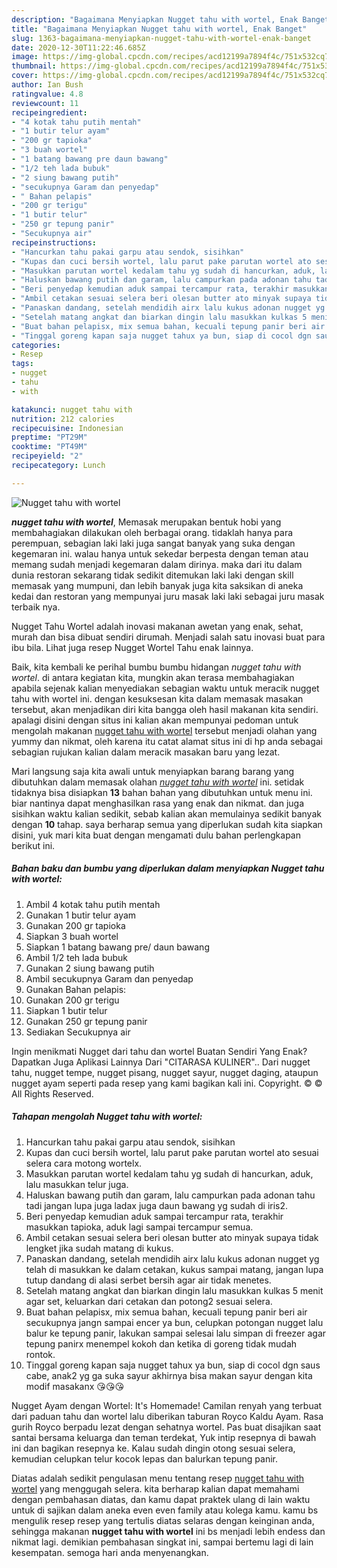 ```yaml
---
description: "Bagaimana Menyiapkan Nugget tahu with wortel, Enak Banget"
title: "Bagaimana Menyiapkan Nugget tahu with wortel, Enak Banget"
slug: 1363-bagaimana-menyiapkan-nugget-tahu-with-wortel-enak-banget
date: 2020-12-30T11:22:46.685Z
image: https://img-global.cpcdn.com/recipes/acd12199a7894f4c/751x532cq70/nugget-tahu-with-wortel-foto-resep-utama.jpg
thumbnail: https://img-global.cpcdn.com/recipes/acd12199a7894f4c/751x532cq70/nugget-tahu-with-wortel-foto-resep-utama.jpg
cover: https://img-global.cpcdn.com/recipes/acd12199a7894f4c/751x532cq70/nugget-tahu-with-wortel-foto-resep-utama.jpg
author: Ian Bush
ratingvalue: 4.8
reviewcount: 11
recipeingredient:
- "4 kotak tahu putih mentah"
- "1 butir telur ayam"
- "200 gr tapioka"
- "3 buah wortel"
- "1 batang bawang pre daun bawang"
- "1/2 teh lada bubuk"
- "2 siung bawang putih"
- "secukupnya Garam dan penyedap"
- " Bahan pelapis"
- "200 gr terigu"
- "1 butir telur"
- "250 gr tepung panir"
- "Secukupnya air"
recipeinstructions:
- "Hancurkan tahu pakai garpu atau sendok, sisihkan"
- "Kupas dan cuci bersih wortel, lalu parut pake parutan wortel ato sesuai selera cara motong wortelx."
- "Masukkan parutan wortel kedalam tahu yg sudah di hancurkan, aduk, lalu masukkan telur juga."
- "Haluskan bawang putih dan garam, lalu campurkan pada adonan tahu tadi jangan lupa juga ladax juga daun bawang yg sudah di iris2."
- "Beri penyedap kemudian aduk sampai tercampur rata, terakhir masukkan tapioka, aduk lagi sampai tercampur semua."
- "Ambil cetakan sesuai selera beri olesan butter ato minyak supaya tidak lengket jika sudah matang di kukus."
- "Panaskan dandang, setelah mendidih airx lalu kukus adonan nugget yg telah di masukkan ke dalam cetakan, kukus sampai matang, jangan lupa tutup dandang di alasi serbet bersih agar air tidak menetes."
- "Setelah matang angkat dan biarkan dingin lalu masukkan kulkas 5 menit agar set, keluarkan dari cetakan dan potong2 sesuai selera."
- "Buat bahan pelapisx, mix semua bahan, kecuali tepung panir beri air secukupnya jangn sampai encer ya bun, celupkan potongan nugget lalu balur ke tepung panir, lakukan sampai selesai lalu simpan di freezer agar tepung panirx menempel kokoh dan ketika di goreng tidak mudah rontok."
- "Tinggal goreng kapan saja nugget tahux ya bun, siap di cocol dgn saus cabe, anak2 yg ga suka sayur akhirnya bisa makan sayur dengan kita modif masakanx 😘😘😘"
categories:
- Resep
tags:
- nugget
- tahu
- with

katakunci: nugget tahu with 
nutrition: 212 calories
recipecuisine: Indonesian
preptime: "PT29M"
cooktime: "PT49M"
recipeyield: "2"
recipecategory: Lunch

---
```



![Nugget tahu with wortel](https://img-global.cpcdn.com/recipes/acd12199a7894f4c/751x532cq70/nugget-tahu-with-wortel-foto-resep-utama.jpg)

<b><i>nugget tahu with wortel</i></b>, Memasak merupakan bentuk hobi yang membahagiakan dilakukan oleh berbagai orang. tidaklah hanya para perempuan, sebagian laki laki juga sangat banyak yang suka dengan kegemaran ini. walau hanya untuk sekedar berpesta dengan teman atau memang sudah menjadi kegemaran dalam dirinya. maka dari itu dalam dunia restoran sekarang tidak sedikit ditemukan laki laki dengan skill memasak yang mumpuni, dan lebih banyak juga kita saksikan di aneka kedai dan restoran yang mempunyai juru masak laki laki sebagai juru masak terbaik nya.

Nugget Tahu Wortel adalah inovasi makanan awetan yang enak, sehat, murah dan bisa dibuat sendiri dirumah. Menjadi salah satu inovasi buat para ibu bila. Lihat juga resep Nugget Wortel Tahu enak lainnya.

Baik, kita kembali ke perihal bumbu bumbu hidangan <i>nugget tahu with wortel</i>. di antara kegiatan kita, mungkin akan terasa membahagiakan apabila sejenak kalian menyediakan sebagian waktu untuk meracik nugget tahu with wortel ini. dengan kesuksesan kita dalam memasak masakan tersebut, akan menjadikan diri kita bangga oleh hasil makanan kita sendiri. apalagi disini dengan situs ini kalian akan mempunyai pedoman untuk mengolah makanan <u>nugget tahu with wortel</u> tersebut menjadi olahan yang yummy dan nikmat, oleh karena itu catat alamat situs ini di hp anda sebagai sebagian rujukan kalian dalam meracik masakan baru yang lezat.


Mari langsung saja kita awali untuk menyiapkan barang barang yang dibutuhkan dalam memasak olahan <u><i>nugget tahu with wortel</i></u> ini. setidak tidaknya bisa disiapkan <b>13</b> bahan bahan yang dibutuhkan untuk menu ini. biar nantinya dapat menghasilkan rasa yang enak dan nikmat. dan juga sisihkan waktu kalian sedikit, sebab kalian akan memulainya sedikit banyak dengan <b>10</b> tahap. saya berharap semua yang diperlukan sudah kita siapkan disini, yuk mari kita buat dengan mengamati dulu bahan perlengkapan berikut ini.

<!--inarticleads1-->

##### Bahan baku dan bumbu yang diperlukan dalam menyiapkan Nugget tahu with wortel:

1. Ambil 4 kotak tahu putih mentah
1. Gunakan 1 butir telur ayam
1. Gunakan 200 gr tapioka
1. Siapkan 3 buah wortel
1. Siapkan 1 batang bawang pre/ daun bawang
1. Ambil 1/2 teh lada bubuk
1. Gunakan 2 siung bawang putih
1. Ambil secukupnya Garam dan penyedap
1. Gunakan  Bahan pelapis:
1. Gunakan 200 gr terigu
1. Siapkan 1 butir telur
1. Gunakan 250 gr tepung panir
1. Sediakan Secukupnya air


Ingin menikmati Nugget dari tahu dan wortel Buatan Sendiri Yang Enak? Dapatkan Juga Aplikasi Lainnya Dari &#34;CITARASA KULINER&#34;.. Dari nugget tahu, nugget tempe, nugget pisang, nugget sayur, nugget daging, ataupun nugget ayam seperti pada resep yang kami bagikan kali ini. Copyright. © © All Rights Reserved. 

<!--inarticleads2-->

##### Tahapan mengolah Nugget tahu with wortel:

1. Hancurkan tahu pakai garpu atau sendok, sisihkan
1. Kupas dan cuci bersih wortel, lalu parut pake parutan wortel ato sesuai selera cara motong wortelx.
1. Masukkan parutan wortel kedalam tahu yg sudah di hancurkan, aduk, lalu masukkan telur juga.
1. Haluskan bawang putih dan garam, lalu campurkan pada adonan tahu tadi jangan lupa juga ladax juga daun bawang yg sudah di iris2.
1. Beri penyedap kemudian aduk sampai tercampur rata, terakhir masukkan tapioka, aduk lagi sampai tercampur semua.
1. Ambil cetakan sesuai selera beri olesan butter ato minyak supaya tidak lengket jika sudah matang di kukus.
1. Panaskan dandang, setelah mendidih airx lalu kukus adonan nugget yg telah di masukkan ke dalam cetakan, kukus sampai matang, jangan lupa tutup dandang di alasi serbet bersih agar air tidak menetes.
1. Setelah matang angkat dan biarkan dingin lalu masukkan kulkas 5 menit agar set, keluarkan dari cetakan dan potong2 sesuai selera.
1. Buat bahan pelapisx, mix semua bahan, kecuali tepung panir beri air secukupnya jangn sampai encer ya bun, celupkan potongan nugget lalu balur ke tepung panir, lakukan sampai selesai lalu simpan di freezer agar tepung panirx menempel kokoh dan ketika di goreng tidak mudah rontok.
1. Tinggal goreng kapan saja nugget tahux ya bun, siap di cocol dgn saus cabe, anak2 yg ga suka sayur akhirnya bisa makan sayur dengan kita modif masakanx 😘😘😘


Nugget Ayam dengan Wortel: It&#39;s Homemade! Camilan renyah yang terbuat dari paduan tahu dan wortel lalu diberikan taburan Royco Kaldu Ayam. Rasa gurih Royco berpadu lezat dengan sehatnya wortel. Pas buat disajikan saat santai bersama keluarga dan teman terdekat, Yuk intip resepnya di bawah ini dan bagikan resepnya ke. Kalau sudah dingin otong sesuai selera, kemudian celupkan telur kocok lepas dan balurkan tepung panir. 

Diatas adalah sedikit pengulasan menu tentang resep <u>nugget tahu with wortel</u> yang menggugah selera. kita berharap kalian dapat memahami dengan pembahasan diatas, dan kamu dapat praktek ulang di lain waktu untuk di sajikan dalam aneka even even family atau kolega kamu. kamu bs mengulik resep resep yang tertulis diatas selaras dengan keinginan anda, sehingga makanan <b>nugget tahu with wortel</b> ini bs menjadi lebih endess dan nikmat lagi. demikian pembahasan singkat ini, sampai bertemu lagi di lain kesempatan. semoga hari anda menyenangkan.
